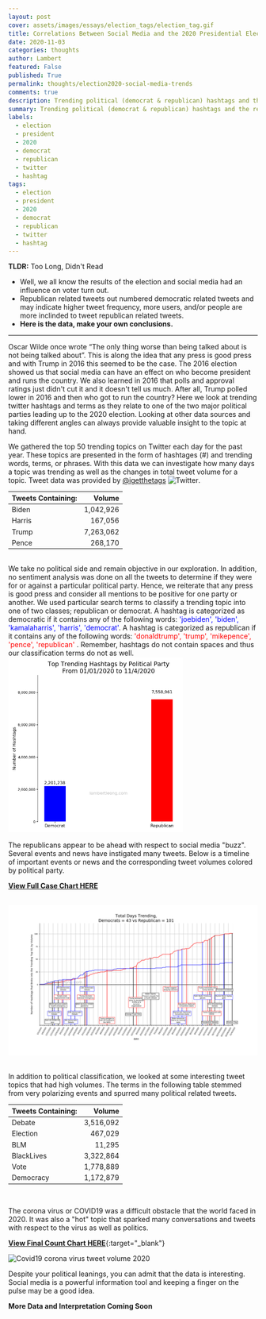 ```yaml
---
layout: post
cover: assets/images/essays/election_tags/election_tag.gif
title: Correlations Between Social Media and the 2020 Presidential Election
date: 2020-11-03
categories: thoughts
author: Lambert
featured: False
published: True
permalink: thoughts/election2020-social-media-trends
comments: true
description: Trending political (democrat & republican) hashtags and the relationship to the 2020 presidentail election
summary: Trending political (democrat & republican) hashtags and the relationship to the 2020 presidentail election
labels:
  - election
  - president
  - 2020
  - democrat
  - republican
  - twitter
  - hashtag
tags:
  - election
  - president
  - 2020
  - democrat
  - republican
  - twitter
  - hashtag
---
```


__TLDR:__  Too Long, Didn't Read
* Well, we all know the results of the election and social media had an influence on voter turn out.
* Republican related tweets out numbered democratic related tweets and may indicate higher tweet frequency, more users, and/or people are more inclinded to tweet 
republican related tweets.
* __Here is the data, make your own conclusions.__

---

Oscar Wilde once wrote “The only thing worse than being talked about is not being talked about”. This is
along the idea that any press is good press and with Trump in 2016 this seemed to be the case.  The 2016 election showed
 us that social media can have an effect on who become president and runs the country. We also learned in 2016 that polls
 and approval ratings just didn't cut it and it doesn't tell us much.  After all, Trump polled lower in 2016 and then who 
 got to run the country?  Here we
  look at trending twitter hashtags and terms as they relate to one of the two major political parties leading up to the 2020 election.
  Looking at other data sources and taking different angles can always provide valuable insight to the topic at hand.  

We gathered the top 50 trending topics on Twitter each day for the past year. These topics are presented
in the form of hashtages (#) and trending words, terms, or phrases.  With this data we can investigate
how many days a topic was trending as well as the changes in total tweet volume for a topic.  Tweet data was 
provided by [@igetthetags](https://twitter.com/igetthetags) ![Twitter][1.2].


| Tweets Containing: 	|  Volume 	|
|-------------------	|-------:	|
|        Biden       	| 1,042,926 	|
|       Harris       	|  167,056 	|
|        Trump       	| 7,263,062 	|
|        Pence       	|  268,170 	|

<br>
We take no political side and remain objective in our exploration.  In addition, no sentiment
analysis was done on all the tweets to determine if they were for or against a particular political party.
Hence, we reiterate that any press is good press and consider all mentions to be positive for one party or another. We used particular search terms to classify a trending
topic into one of two classes; republican or democrat. A hashtag is categorized as democratic if it 
contains any of the following words: <span style="color:blue">'joebiden', 'biden', 'kamalaharris',
'harris', 'democrat'</span>.  A hashtag is categorized as republican if it contains any of the 
following words: <span style="color:red">'donaldtrump', 'trump', 'mikepence', 'pence', 'republican'</span>
. Remember, hashtags do not contain spaces and thus our classification terms do not as well.

<img  src="/assets/images/essays/election_tags/election2020_total.png" width="70%" alt="Total tweet political election volume" >

The republicans appear to be ahead with respect to social media "buzz".  Several events and news have
instigated many tweets.  Below is a timeline of important events or news and the corresponding tweet volumes colored by political party.

<!--div class="zoom">
    <img id="test" src="/assets/images/essays/hawaii_covid/hawaii_covid19_case_timeline2.png" width="100%"
      height="auto" alt="Hawaii COVID-19 Case Timeline">
</div-->


[__View Full Case Chart HERE__](/assets/images/essays/election_tags/election2020_tag_timeline.png)
<br>
<br>
<div class="img-magnifier-container">
  <img id="myimage1" src="/assets/images/essays/election_tags/election2020_tag_timeline2.png" width="100%" height="auto" alt="Hashtag Election Timeline">
</div>
<script>
/* Execute the magnify function: */
magnify("myimage1", 2.5);
/* Specify the id of the image, and the strength of the magnifier glass: */
</script>
<br>

In addition to political classification, we looked at some interesting tweet topics that had high volumes.  The terms
in the following table stemmed from very polarizing events and spurred many political related tweets.

| Tweets Containing: 	|  Volume 	|
|--------------------	|--------:	|
| Debate             	| 3,516,092 	|
| Election           	|  467,029 	|
| BLM                	|   11,295 	|
| BlackLives         	| 3,322,864 	| 
| Vote                  | 1,778,889 |
| Democracy             | 1,172,879 |

<br>

The corona virus or COVID19 was a difficult obstacle that the world faced in 2020.  It was also 
a "hot" topic that sparked many conversations and tweets with respect to the virus as well as 
politics.

[__View Final Count Chart HERE__](/assets/images/essays/election_tags/covid_tags2020.png ){:target="_blank"}

<img  src="/assets/images/essays/election_tags/covid_tag.gif" width="69%" alt="Covid19 corona virus tweet volume 2020">

<br>

Despite your political leanings, you can admit that the data is interesting.  Social media is a powerful
information tool and keeping a finger on the pulse may be a good idea.

__More Data and Interpretation Coming Soon__




<br>

<!-- Icons -->

[1.2]: http://i.imgur.com/wWzX9uB.png (twitter icon without padding)
